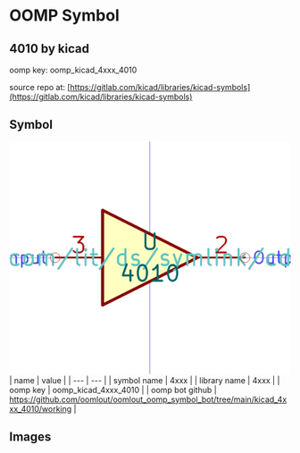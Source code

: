 # OOMP Symbol  
## 4010  by kicad  
  
oomp key: oomp_kicad_4xxx_4010  
  
source repo at: [https://gitlab.com/kicad/libraries/kicad-symbols](https://gitlab.com/kicad/libraries/kicad-symbols)  
## Symbol  
  
[![working.png](working_600.png)](working.png)  
| name | value | 
| --- | --- | 
| symbol name | 4xxx | 
| library name | 4xxx | 
| oomp key | oomp_kicad_4xxx_4010 | 
| oomp bot github | https://github.com/oomlout/oomlout_oomp_symbol_bot/tree/main/kicad_4xxx_4010/working | 
## Images  
